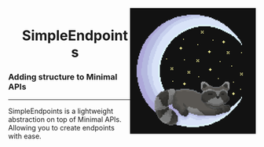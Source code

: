 <img align="right" width="256" height="256" src="Assets/Logo.png">

<div id="user-content-toc">
  <ul align="center" style="list-style: none;">
    <summary>
      <h1>SimpleEndpoints</h1>
    </summary>
  </ul>
</div>

### Adding structure to Minimal APIs

---

SimpleEndpoints is a lightweight abstraction on top of Minimal APIs.
Allowing you to create endpoints with ease.
